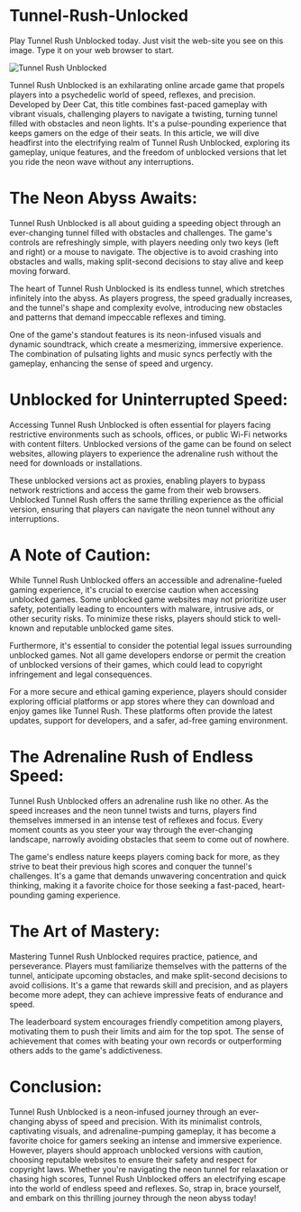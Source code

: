 # Tunnel-Rush-Unlocked
Play Tunnel Rush Unblocked today. Just visit the web-site you see on this image. Type it on your web browser to start.

![Tunnel Rush Unblocked](https://i.postimg.cc/fbtKnh8g/9.png)

Tunnel Rush Unblocked is an exhilarating online arcade game that propels players into a psychedelic world of speed, reflexes, and precision. Developed by Deer Cat, this title combines fast-paced gameplay with vibrant visuals, challenging players to navigate a twisting, turning tunnel filled with obstacles and neon lights. It's a pulse-pounding experience that keeps gamers on the edge of their seats. In this article, we will dive headfirst into the electrifying realm of Tunnel Rush Unblocked, exploring its gameplay, unique features, and the freedom of unblocked versions that let you ride the neon wave without any interruptions.

# The Neon Abyss Awaits:

Tunnel Rush Unblocked is all about guiding a speeding object through an ever-changing tunnel filled with obstacles and challenges. The game's controls are refreshingly simple, with players needing only two keys (left and right) or a mouse to navigate. The objective is to avoid crashing into obstacles and walls, making split-second decisions to stay alive and keep moving forward.

The heart of Tunnel Rush Unblocked is its endless tunnel, which stretches infinitely into the abyss. As players progress, the speed gradually increases, and the tunnel's shape and complexity evolve, introducing new obstacles and patterns that demand impeccable reflexes and timing.

One of the game's standout features is its neon-infused visuals and dynamic soundtrack, which create a mesmerizing, immersive experience. The combination of pulsating lights and music syncs perfectly with the gameplay, enhancing the sense of speed and urgency.

# Unblocked for Uninterrupted Speed:

Accessing Tunnel Rush Unblocked is often essential for players facing restrictive environments such as schools, offices, or public Wi-Fi networks with content filters. Unblocked versions of the game can be found on select websites, allowing players to experience the adrenaline rush without the need for downloads or installations.

These unblocked versions act as proxies, enabling players to bypass network restrictions and access the game from their web browsers. Unblocked Tunnel Rush offers the same thrilling experience as the official version, ensuring that players can navigate the neon tunnel without any interruptions.

# A Note of Caution:

While Tunnel Rush Unblocked offers an accessible and adrenaline-fueled gaming experience, it's crucial to exercise caution when accessing unblocked games. Some unblocked game websites may not prioritize user safety, potentially leading to encounters with malware, intrusive ads, or other security risks. To minimize these risks, players should stick to well-known and reputable unblocked game sites.

Furthermore, it's essential to consider the potential legal issues surrounding unblocked games. Not all game developers endorse or permit the creation of unblocked versions of their games, which could lead to copyright infringement and legal consequences.

For a more secure and ethical gaming experience, players should consider exploring official platforms or app stores where they can download and enjoy games like Tunnel Rush. These platforms often provide the latest updates, support for developers, and a safer, ad-free gaming environment.

# The Adrenaline Rush of Endless Speed:

Tunnel Rush Unblocked offers an adrenaline rush like no other. As the speed increases and the neon tunnel twists and turns, players find themselves immersed in an intense test of reflexes and focus. Every moment counts as you steer your way through the ever-changing landscape, narrowly avoiding obstacles that seem to come out of nowhere.

The game's endless nature keeps players coming back for more, as they strive to beat their previous high scores and conquer the tunnel's challenges. It's a game that demands unwavering concentration and quick thinking, making it a favorite choice for those seeking a fast-paced, heart-pounding gaming experience.

# The Art of Mastery:

Mastering Tunnel Rush Unblocked requires practice, patience, and perseverance. Players must familiarize themselves with the patterns of the tunnel, anticipate upcoming obstacles, and make split-second decisions to avoid collisions. It's a game that rewards skill and precision, and as players become more adept, they can achieve impressive feats of endurance and speed.

The leaderboard system encourages friendly competition among players, motivating them to push their limits and aim for the top spot. The sense of achievement that comes with beating your own records or outperforming others adds to the game's addictiveness.

# Conclusion:

Tunnel Rush Unblocked is a neon-infused journey through an ever-changing abyss of speed and precision. With its minimalist controls, captivating visuals, and adrenaline-pumping gameplay, it has become a favorite choice for gamers seeking an intense and immersive experience. However, players should approach unblocked versions with caution, choosing reputable websites to ensure their safety and respect for copyright laws. Whether you're navigating the neon tunnel for relaxation or chasing high scores, Tunnel Rush Unblocked offers an electrifying escape into the world of endless speed and reflexes. So, strap in, brace yourself, and embark on this thrilling journey through the neon abyss today!
